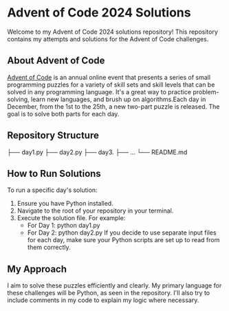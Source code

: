 # Advent of Code 2024 Solutions
Welcome to my Advent of Code 2024 solutions repository! This repository contains my attempts and solutions for the Advent of Code challenges.
## About Advent of Code
[Advent of Code](https://adventofcode.com/") is an annual online event that presents a series of small programming puzzles for a variety of skill sets and skill levels that can be solved in any programming language. It's a great way to practice problem-solving, learn new languages, and brush up on algorithms.Each day in December, from the 1st to the 25th, a new two-part puzzle is released. The goal is to solve both parts for each day.
## Repository Structure
├── day1.py
├── day2.py
├── day3.
├── ...
└── README.md
## How to Run Solutions
To run a specific day's solution: 
1. Ensure you have Python installed.
2. Navigate to the root of your repository in your terminal.
3. Execute the solution file. For example:
    - For Day 1: python day1.py
    - For Day 2: python day2.py
If you decide to use separate input files for each day, make sure your Python scripts are set up to read from them correctly.
## My Approach
I aim to solve these puzzles efficiently and clearly. My primary language for these challenges will be Python, as seen in the repository. I'll also try to include comments in my code to explain my logic where necessary.